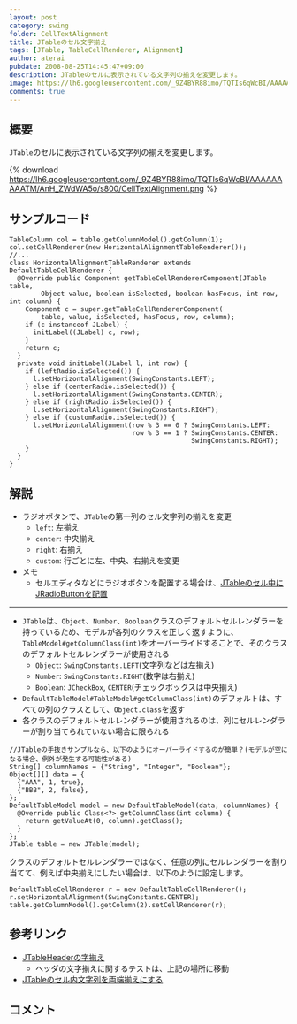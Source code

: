 ```yaml
---
layout: post
category: swing
folder: CellTextAlignment
title: JTableのセル文字揃え
tags: [JTable, TableCellRenderer, Alignment]
author: aterai
pubdate: 2008-08-25T14:45:47+09:00
description: JTableのセルに表示されている文字列の揃えを変更します。
image: https://lh6.googleusercontent.com/_9Z4BYR88imo/TQTIs6qWcBI/AAAAAAAAATM/AnH_ZWdWA5o/s800/CellTextAlignment.png
comments: true
---
```

## 概要
`JTable`のセルに表示されている文字列の揃えを変更します。

{% download https://lh6.googleusercontent.com/_9Z4BYR88imo/TQTIs6qWcBI/AAAAAAAAATM/AnH_ZWdWA5o/s800/CellTextAlignment.png %}

## サンプルコード
<pre class="prettyprint"><code>TableColumn col = table.getColumnModel().getColumn(1);
col.setCellRenderer(new HorizontalAlignmentTableRenderer());
//...
class HorizontalAlignmentTableRenderer extends DefaultTableCellRenderer {
  @Override public Component getTableCellRendererComponent(JTable table,
        Object value, boolean isSelected, boolean hasFocus, int row, int column) {
    Component c = super.getTableCellRendererComponent(
        table, value, isSelected, hasFocus, row, column);
    if (c instanceof JLabel) {
      initLabel((JLabel) c, row);
    }
    return c;
  }
  private void initLabel(JLabel l, int row) {
    if (leftRadio.isSelected()) {
      l.setHorizontalAlignment(SwingConstants.LEFT);
    } else if (centerRadio.isSelected()) {
      l.setHorizontalAlignment(SwingConstants.CENTER);
    } else if (rightRadio.isSelected()) {
      l.setHorizontalAlignment(SwingConstants.RIGHT);
    } else if (customRadio.isSelected()) {
      l.setHorizontalAlignment(row % 3 == 0 ? SwingConstants.LEFT:
                               row % 3 == 1 ? SwingConstants.CENTER:
                                              SwingConstants.RIGHT);
    }
  }
}
</code></pre>

## 解説
- ラジオボタンで、`JTable`の第一列のセル文字列の揃えを変更
    - `left`: 左揃え
    - `center`: 中央揃え
    - `right`: 右揃え
    - `custom`: 行ごとに左、中央、右揃えを変更
- メモ
    - セルエディタなどにラジオボタンを配置する場合は、[JTableのセル中にJRadioButtonを配置](http://ateraimemo.com/Swing/RadioButtonsInTableCell.html)

<!-- dummy comment line for breaking list -->

- - - -
- `JTable`は、`Object`、`Number`、`Boolean`クラスのデフォルトセルレンダラーを持っているため、モデルが各列のクラスを正しく返すように、`TableModel#getColumnClass(int)`をオーバーライドすることで、そのクラスのデフォルトセルレンダラーが使用される
    - `Object`: `SwingConstants.LEFT`(文字列などは左揃え)
    - `Number`: `SwingConstants.RIGHT`(数字は右揃え)
    - `Boolean`: `JCheckBox`, `CENTER`(チェックボックスは中央揃え)
- `DefaultTableModel#TableModel#getColumnClass(int)`のデフォルトは、すべての列のクラスとして、`Object.class`を返す
- 各クラスのデフォルトセルレンダラーが使用されるのは、列にセルレンダラーが割り当てられていない場合に限られる

<!-- dummy comment line for breaking list -->

<pre class="prettyprint"><code>//JTableの手抜きサンプルなら、以下のようにオーバーライドするのが簡単？(モデルが空になる場合、例外が発生する可能性がある)
String[] columnNames = {"String", "Integer", "Boolean"};
Object[][] data = {
  {"AAA", 1, true},
  {"BBB", 2, false},
};
DefaultTableModel model = new DefaultTableModel(data, columnNames) {
  @Override public Class&lt;?&gt; getColumnClass(int column) {
    return getValueAt(0, column).getClass();
  }
};
JTable table = new JTable(model);
</code></pre>

クラスのデフォルトセルレンダラーではなく、任意の列にセルレンダラーを割り当てて、例えば中央揃えにしたい場合は、以下のように設定します。

<pre class="prettyprint"><code>DefaultTableCellRenderer r = new DefaultTableCellRenderer();
r.setHorizontalAlignment(SwingConstants.CENTER);
table.getColumnModel().getColumn(2).setCellRenderer(r);
</code></pre>

## 参考リンク
- [JTableHeaderの字揃え](http://ateraimemo.com/Swing/HorizontalAlignmentHeaderRenderer.html)
    - ヘッダの文字揃えに関するテストは、上記の場所に移動
- [JTableのセル内文字列を両端揃えにする](http://ateraimemo.com/Swing/InterIdeographJustify.html)

<!-- dummy comment line for breaking list -->

## コメント
